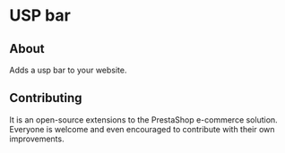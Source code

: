 # USP bar

## About

Adds a usp bar to your website.

## Contributing

It is an open-source extensions to the PrestaShop e-commerce solution. Everyone is welcome and even encouraged to contribute with their own improvements.
